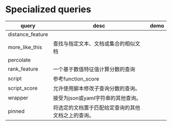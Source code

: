 # Specialized queries

| query            | desc                                               | demo |
| ---------------- | -------------------------------------------------- | ---- |
| distance_feature |                                                    |      |
| more_like_this   | 查找与指定文本、文档或集合的相似文档               |      |
| percolate        |                                                    |      |
| rank_feature     | 一个基于数值特征值计算分数的查询                   |      |
| script           | 参考function_score                                 |      |
| script_score     | 允许使用脚本修改子查询分数的查询。                 |      |
| wrapper          | 接受为json或yaml字符串的其他查询。                 |      |
| pinned           | 将选定的文档置于匹配给定查询的其他文档之上的查询。 |      |

